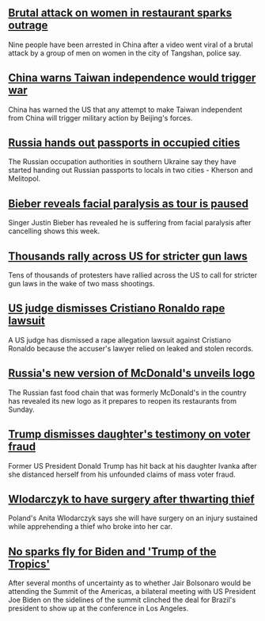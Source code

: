## [Brutal attack on women in restaurant sparks outrage](https://www.bbc.com/news/world-asia-china-61770925)
Nine people have been arrested in China after a video went viral of a brutal attack by a group of men on women in the city of Tangshan, police say.
## [China warns Taiwan independence would trigger war](https://www.bbc.com/news/world-asia-61768875)
China has warned the US that any attempt to make Taiwan independent from China will trigger military action by Beijing's forces.
## [Russia hands out passports in occupied cities](https://www.bbc.com/news/world-europe-61770997)
The Russian occupation authorities in southern Ukraine say they have started handing out Russian passports to locals in two cities - Kherson and Melitopol.
## [Bieber reveals facial paralysis as tour is paused](https://www.bbc.com/news/world-us-canada-61767457)
Singer Justin Bieber has revealed he is suffering from facial paralysis after cancelling shows this week.
## [Thousands rally across US for stricter gun laws](https://www.bbc.com/news/world-us-canada-61772039)
Tens of thousands of protesters have rallied across the US to call for stricter gun laws in the wake of two mass shootings.
## [US judge dismisses Cristiano Ronaldo rape lawsuit](https://www.bbc.com/news/world-us-canada-61772581)
A US judge has dismissed a rape allegation lawsuit against Cristiano Ronaldo because the accuser's lawyer relied on leaked and stolen records.
## [Russia's new version of McDonald's unveils logo](https://www.bbc.com/news/business-61727807)
The Russian fast food chain that was formerly McDonald's in the country has revealed its new logo as it prepares to reopen its restaurants from Sunday.
## [Trump dismisses daughter's testimony on voter fraud](https://www.bbc.com/news/world-us-canada-61767628)
Former US President Donald Trump has hit back at his daughter Ivanka after she distanced herself from his unfounded claims of mass voter fraud. 
## [Wlodarczyk to have surgery after thwarting thief](https://www.bbc.com/sport/athletics/61768642)
Poland's Anita Wlodarczyk says she will have surgery on an injury sustained while apprehending a thief who broke into her car.
## [No sparks fly for Biden and 'Trump of the Tropics'](https://www.bbc.com/news/world-us-canada-61738341)
After several months of uncertainty as to whether Jair Bolsonaro would be attending the Summit of the Americas, a bilateral meeting with US President Joe Biden on the sidelines of the summit clinched the deal for Brazil's president to show up at the conference in Los Angeles.
